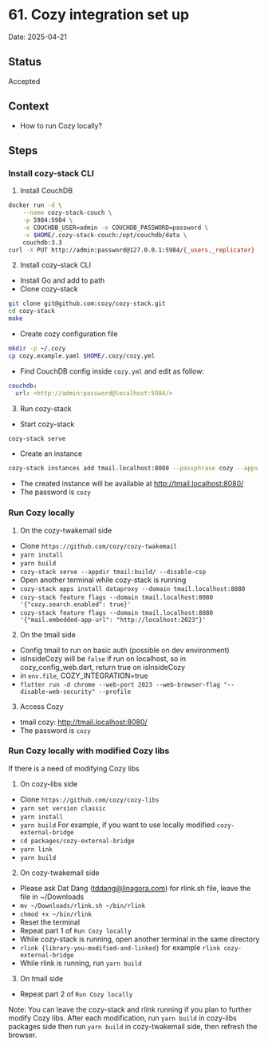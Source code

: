 # 61. Cozy integration set up

Date: 2025-04-21

## Status

Accepted

## Context

- How to run Cozy locally?

## Steps
### Install cozy-stack CLI

1. Install CouchDB
```bash
docker run -d \
    --name cozy-stack-couch \
    -p 5984:5984 \
    -e COUCHDB_USER=admin -e COUCHDB_PASSWORD=password \
    -v $HOME/.cozy-stack-couch:/opt/couchdb/data \
    couchdb:3.3
curl -X PUT http://admin:password@127.0.0.1:5984/{_users,_replicator}
```
2. Install cozy-stack CLI
- Install Go and add to path
- Clone cozy-stack
```bash
git clone git@github.com:cozy/cozy-stack.git
cd cozy-stack
make
```
- Create cozy configuration file
```bash
mkdir -p ~/.cozy
cp cozy.example.yaml $HOME/.cozy/cozy.yml
```
- Find CouchDB config inside `cozy.yml` and edit as follow:
```yaml
couchdb:
  url: <http://admin:password@localhost:5984/>
```
3. Run cozy-stack
- Start cozy-stack
```bash
cozy-stack serve
```
- Create an instance
```bash
cozy-stack instances add tmail.localhost:8080 --passphrase cozy --apps home,store,drive,photos,settings,contacts,notes,passwords --email tmail@cozy.localhost --locale en --public-name Tmail --context-name dev
```
- The created instance will be available at http://tmail.localhost:8080/
- The password is `cozy`

### Run Cozy locally
1. On the cozy-twakemail side
- Clone `https://github.com/cozy/cozy-twakemail`
- `yarn install`
- `yarn build`
- `cozy-stack serve --appdir tmail:build/ --disable-csp`
- Open another terminal while cozy-stack is running
- `cozy-stack apps install dataproxy --domain tmail.localhost:8080`
- `cozy-stack feature flags --domain tmail.localhost:8080 '{"cozy.search.enabled": true}'`
- `cozy-stack feature flags --domain tmail.localhost:8080 '{"mail.embedded-app-url": "http://localhost:2023"}'`

2. On the tmail side
- Config tmail to run on basic auth (possible on dev environment)
- isInsideCozy will be `false` if run on localhost, so in cozy_config_web.dart, return true on isInsideCozy
- in `env.file`, COZY_INTEGRATION=true
- `flutter run -d chrome --web-port 2023 --web-browser-flag "--disable-web-security" --profile`

3. Access Cozy
- tmail cozy: http://tmail.localhost:8080/
- The password is `cozy`

### Run Cozy locally with modified Cozy libs
If there is a need of modifying Cozy libs
1. On cozy-libs side
- Clone `https://github.com/cozy/cozy-libs`
- `yarn set version classic`
- `yarn install`
- `yarn build`
For example, if you want to use locally modified `cozy-external-bridge`
- `cd packages/cozy-external-bridge`
- `yarn link`
- `yarn build`

2. On cozy-twakemail side
- Please ask Dat Dang (tddang@linagora.com) for rlink.sh file, leave the file in ~/Downloads
- `mv ~/Downloads/rlink.sh ~/bin/rlink`
- `chmod +x ~/bin/rlink`
- Reset the terminal
- Repeat part 1 of `Run Cozy locally`
- While cozy-stack is running, open another terminal in the same directory
- `rlink {library-you-modified-and-linked}` for example `rlink cozy-external-bridge`
- While rlink is running, run `yarn build`

3. On tmail side
- Repeat part 2 of `Run Cozy locally`

Note: You can leave the cozy-stack and rlink running if you plan to further modify Cozy libs. After each modification, run `yarn build` in cozy-libs packages side then run `yarn build` in cozy-twakemail side, then refresh the browser.
